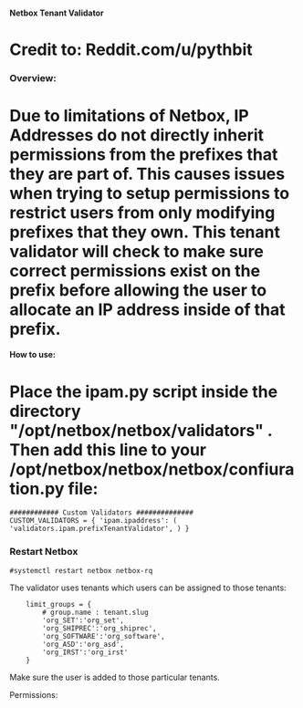 #### Netbox Tenant Validator

# Credit to:  Reddit.com/u/pythbit



### Overview:

# Due to limitations of Netbox, IP Addresses do not directly inherit permissions from the prefixes that they are part of.   This causes issues when trying to setup permissions to restrict users from only modifying prefixes that they own.  This tenant validator will check to make sure correct permissions exist on the prefix before allowing the user to allocate an IP address inside of that prefix.


#### How to use:

# Place the ipam.py script inside the directory "/opt/netbox/netbox/validators" .   Then add this line to your /opt/netbox/netbox/netbox/confiuration.py file:

```
############ Custom Validators ##############
CUSTOM_VALIDATORS = { 'ipam.ipaddress': ( 'validators.ipam.prefixTenantValidator', ) }
```

### Restart Netbox 
    #systemctl restart netbox netbox-rq




The validator uses tenants which users can be assigned to those tenants:

        limit_groups = {
            # group.name : tenant.slug
            'org_SET':'org_set',
            'org_SHIPREC':'org_shiprec',
            'org_SOFTWARE':'org_software',
            'org_ASD':'org_asd',
            'org_IRST':'org_irst'
        }


Make sure the user is added to those particular tenants.


Permissions:


